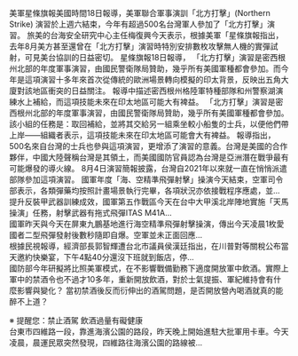 美軍星條旗報美國時間18日報導，美軍聯合軍事演訓「北方打擊」(Northern Strike) 演習於上週六結束，今年有超過500名台灣軍人參加了「北方打擊」演習。
旅美的台海安全研究中心主任梅復興今天表示，根據美軍「星條旗報指出，去年8月美方甚至還曾在「北方打擊」演習時特別安排數枚攻擊無人機的實彈試射，可見美台協訓的日益密切。
星條旗報18日報導， 「北方打擊」演習是密西根州北部的年度軍事演習，由國民警衛隊局贊助，幾乎所有美國軍種都會參加。而今年是這項演習十多年來首次從傳統的歐洲場景轉向模擬的印太背景，反映出五角大廈對該地區衝突的日益關注。
報導中描述密西根州格陸軍特種部隊和州警察湖演練水上補給，而這項技能未來在印太地區可能大有裨益。
「北方打擊」演習是密西根州北部的年度軍事演習，由國民警衛隊局贊助，幾乎所有美國軍種都會參加。
該小組的任務是：取回補給，並將其交給另一組乘坐較小船隻的士兵，以便他們帶上岸——組織者表示，這項技能未來在印太地區可能會大有裨益。
報導指出，500名來自台灣的士兵也參與這項演習，更增添了演習的意義。台灣是美國的合作夥伴，中國大陸聲稱台灣是其領土，而美國國防官員認為台灣是亞洲潛在戰爭最有可能爆發的導火線。
8月4日演習簡報披露，台灣自2021年以來就一直在悄悄派遣部隊參加這項演習。
                    國軍年度「海、空精準飛彈射擊」操演今天結束，空軍司令部表示，各類彈藥均按照計畫場景執行完畢，各項狀況亦依接戰程序應處，並...                  
                    提升反裝甲武器訓練成效，國軍第五作戰區今天在台中大甲溪北岸陣地實施「天馬操演」任務，射擊武器有拖式飛彈ITAS M41A...                  
                    國軍昨天與今天在屏東九鵬基地進行海空精準飛彈射擊操演，傳出今天凌晨1枚愛國者二型飛彈發射後數秒隨即自爆。空軍並未正面回應...                  
                    根據民視報導，經濟部長郭智輝遭台北市議員侯漢廷指出，在川普對等關稅公布當天邀約快樂宴，下午4點40分還沒下班就到飯店，停...                  
                    國防部今年研擬將比照美軍模式，在不影響戰備勤務下適度開放軍中飲酒。實際上軍中的禁酒令也不過才10多年，重新開放飲酒，對於士氣提振、軍紀維持會有什麼影響與變化？
當初禁酒後反而衍伸出的酒駕問題，是否開放營內喝酒就真的能醉不上道？

※ 提醒您：禁止酒駕 飲酒過量有礙健康                  
                    台東市四維路一段，靠進海濱公園的路段，昨天晚上開始進駐大批軍用卡車。今天凌晨，晨運民眾突然發現，四維路往海濱公園的路線被...                  